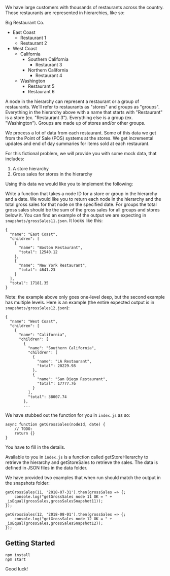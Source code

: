 We have large customers with thousands of restaurants across the country. Those restaurants are represented in hierarchies, like so:

Big Restaurant Co.
 - East Coast
   - Restaurant 1
   - Restaurant 2
 - West Coast
   - California
     - Southern California
       - Restaurant 3
     - Northern California
       - Restaurant 4
   - Washington
     - Restaurant 5
     - Restaurant 6

A node in the hierarchy can represent a restaurant or a group of restaurants. We'll refer to restaurants as "stores" and groups as "groups". Everything in the hierarchy above with a name that starts with "Restaurant" is a store (ex. "Restaurant 3"). Everything else is a group (ex. "Washington"). Groups are made up of stores and/or other groups.

We process a lot of data from each restaurant. Some of this data we get from the Point of Sale (POS) systems at the stores. We get incremental updates and end of day summaries for items sold at each restaurant.

For this fictional problem, we will provide you with some mock data, that includes:

1. A store hierarchy
2. Gross sales for stores in the hierarchy

Using this data we would like you to implement the following:

Write a function that takes a node ID for a store or group in the hierarchy and a date. We would like you to return each node in the hierarchy and the total gross sales for that node on the specified date. For groups the total gross sales should be the sum of the gross sales for all groups and stores below it. You can find an example of the output we are expecting in `snapshots/grossSales11.json`. It looks like this:

```
{
  "name": "East Coast",
  "children": [
    {
      "name": "Boston Restaurant",
      "total": 12540.12
    },
    {
      "name": "New York Restaurant",
      "total": 4641.23
    }
  ],
  "total": 17181.35
}
```

Note: the example above only goes one-level deep, but the second example has multiple levels. Here is an example (the entire expected output is in `snapshots/grossSales12.json`):

```
{
  "name": "West Coast",
  "children": [
    {
      "name": "California",
      "children": [
        {
          "name": "Southern California",
          "children": [
            {
              "name": "LA Restaurant",
              "total": 20229.98
            },
            {
              "name": "San Diego Restaurant",
              "total": 17777.76
            }
          ],
          "total": 38007.74
        },
        ...
```

We have stubbed out the function for you in `index.js` as so:

```
async function getGrossSales(nodeId, date) {
    // TODO:
    return {}
}
```

You have to fill in the details.

Available to you in `index.js` is a function called getStoreHierarchy to retrieve the hierarchy and getStoreSales to retrieve the sales. The data is defined in JSON files in the data folder.

We have provided two examples that when run should match the output in the snapshots folder:

```
getGrossSales(11, '2018-07-31').then(grossSales => {;
    console.log("getGrossSales node 11 OK = " + _isEqual(grossSales,grossSalesSnapshot11));
});

getGrossSales(12, '2018-08-01').then(grossSales => {;
    console.log("getGrossSales node 12 OK = " + _isEqual(grossSales,grossSalesSnapshot12));
});
```

## Getting Started

```
npm install
npm start
```

Good luck!
